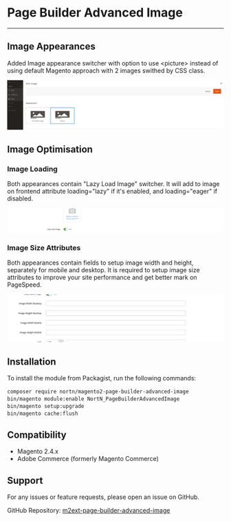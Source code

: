 # Page Builder Advanced Image

---

## Image Appearances

Added Image appearance switcher with option to use &lt;picture&gt; instead of using default Magento approach with 2 images swithed by CSS class.

![Image Appearances](src/readme/image-appearances.png)

## Image Optimisation

### Image Loading

Both appearances contain "Lazy Load Image" switcher.
It will add to image on frontend attribute loading="lazy" if it's enabled, and loading="eager" if disabled.

![Image Lazy Load](src/readme/image-lazy-load.png)

### Image Size Attributes

Both appearances contain fields to setup image width and height, separately for mobile and desktop.
It is required to setup image size attributes to improve your site performance and get better mark on PageSpeed.

![Image Sizes](src/readme/image-sizes.png)

## Installation
To install the module from Packagist, run the following commands:
```sh
composer require nortn/magento2-page-builder-advanced-image
bin/magento module:enable NortN_PageBuilderAdvancedImage
bin/magento setup:upgrade
bin/magento cache:flush
```

## Compatibility
- Magento 2.4.x
- Adobe Commerce (formerly Magento Commerce)

## Support
For any issues or feature requests, please open an issue on GitHub.

GitHub Repository: [m2ext-page-builder-advanced-image](https://github.com/norton-nimnul/m2ext-page-builder-advanced-image)
